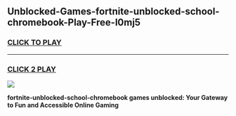 
## Unblocked-Games-fortnite-unblocked-school-chromebook-Play-Free-l0mj5
<h3>
<a href="https://premium76.site?title=fortnite-unblocked-school-chromebook&ref=23A">CLICK TO PLAY</a></h3>
<hr>

<h3>
<a href="https://premium76.site?title=fortnite-unblocked-school-chromebook&ref=23A">CLICK 2 PLAY</a>
  
</h3>

<a href="https://premium76.site?title=fortnite-unblocked-school-chromebook&ref=23A"><img src="https://clearcache.store/games.png"></a>


**fortnite-unblocked-school-chromebook games unblocked: Your Gateway to Fun and Accessible Online Gaming**

